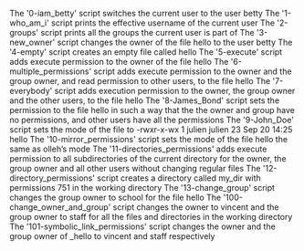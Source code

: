 The '0-iam_betty' script switches the current user to the user betty
The '1-who_am_i' script prints the effective username of the current user
The '2-groups' script prints all the groups the current user is part of
The '3-new_owner' script changes the owner of the file hello to the user betty
The '4-empty' script creates an empty file called hello
The '5-execute' script adds execute permission to the owner of the file hello
The '6-multiple_permissions' script adds execute permission to the owner and the group owner, and read permission to other users, to the file hello
The '7-everybody' script adds execution permission to the owner, the group owner and the other users, to the file hello
The '8-James_Bond' script sets the permission to the file hello in such a way that the the owner and group have no permissions, and other users have all the permissions
The '9-John_Doe' script sets the mode of the file to -rwxr-x-wx 1 julien julien 23 Sep 20 14:25 hello
The '10-mirror_permissions' script sets the mode of the file hello the same as olleh’s mode
The '11-directories_permissions' adds execute permission to all subdirectories of the current directory for the owner, the group owner and all other users without changing regular files
The '12-directory_permissions' script creates a directory called my_dir with permissions 751 in the working directory
The '13-change_group' script changes the group owner to school for the file hello
The '100-change_owner_and_group' script changes the owner to vincent and the group owner to staff for all the files and directories in the working directory
The '101-symbolic_link_permissions' script changes the owner and the group owner of _hello to vincent and staff respectively


